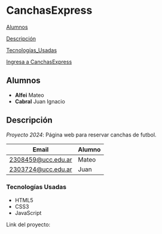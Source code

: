 # CanchasExpress

[Alumnos](#alumnos)

[Descripción](#descripción)

[Tecnologías_Usadas](#tecnologías-usadas)

[Ingresa a CanchasExpress](https://ucc-labcompu2.github.io/proyecto2024-alfei-cabral/Index.html)

## Alumnos
* **Alfei** Mateo
* **Cabral** Juan Ignacio

## Descripción
*Proyecto 2024*: Página web para reservar canchas de futbol.

| Email | Alumno |
|-------|--------|
2308459@ucc.edu.ar |Mateo|
2303724@ucc.edu.ar |Juan|

### Tecnologías Usadas
* HTML5
* CSS3
* JavaScript

Link del proyecto: []()


